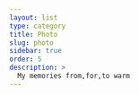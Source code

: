 ```yaml
---
layout: list
type: category
title: Photo
slug: photo
sidebar: true
order: 5
description: >
  My memories from,for,to warm
---
```

